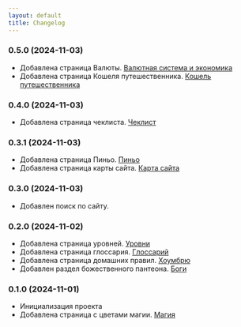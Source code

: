 ```yaml
---
layout: default
title: Changelog
---
```


### 0.5.0 (2024-11-03)
- Добавлена страница Валюты. <a href="{{ '/data/currency/' | relative_url }}">Валютная система и экономика</a>
- Добавлена страница Кошеля путешественника. <a href="{{ '/data/glossary/travelers-purse/' | relative_url }}">Кошель путешественника</a>

### 0.4.0 (2024-11-03)
- Добавлена страница чеклиста. <a href="{{ '/data/checklist/' | relative_url }}">Чеклист</a>

### 0.3.1 (2024-11-03)
- Добавлена страница Пиньо. <a href="{{ '/data/glossary/pinio/' | relative_url }}">Пиньо</a>
- Добавлена страница карты сайта. <a href="{{ '/sitemap/' | relative_url }}">Карта сайта</a>

### 0.3.0 (2024-11-03)
- Добавлен поиск по сайту.

### 0.2.0 (2024-11-02)
- Добавлена страница уровней. <a href="{{ '/data/levels/' | relative_url }}">Уровни</a>
- Добавлена страница глоссария. <a href="{{ '/data/glossary/' | relative_url }}">Глоссарий</a>
- Добавлена страница домашних правил. <a href="{{ '/data/homebrew/' | relative_url }}">Хоумбрю</a>
- Добавлен раздел божественного пантеона. <a href="{{ '/data/gods/' | relative_url }}">Боги</a>

### 0.1.0 (2024-11-01)
- Инициализация проекта
- Добавлена страница с цветами магии. <a href="{{ '/data/magic/' | relative_url }}">Магия</a>